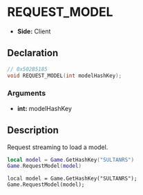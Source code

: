 # REQUEST_MODEL
- **Side:** Client

## Declaration
```cpp
// 0x502B5185
void REQUEST_MODEL(int modelHashKey);
```

### Arguments
- **int:** modelHashKey

## Description
Request streaming to load a model.

```lua
local model = Game.GetHashKey("SULTANRS")
Game.RequestModel(model)
```

```squirrel
local model = Game.GetHashKey("SULTANRS");
Game.RequestModel(model);
```